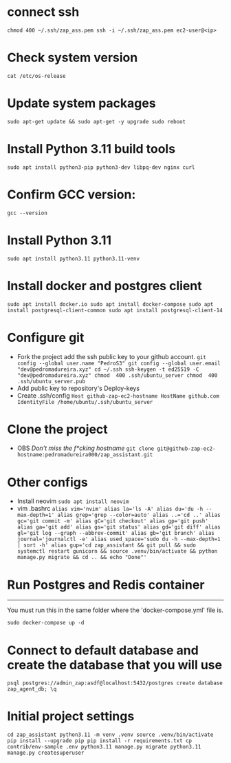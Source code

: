 # connect ssh
``
chmod 400 ~/.ssh/zap_ass.pem
ssh -i ~/.ssh/zap_ass.pem ec2-user@<ip>
``

# Check system version
``
cat /etc/os-release
``

# Update system packages
``
sudo apt-get update && sudo apt-get -y upgrade
sudo reboot
``

# Install Python 3.11 build tools
``
sudo apt install python3-pip python3-dev libpq-dev nginx curl
``

# Confirm GCC version:
``
gcc --version
``

# Install Python 3.11
``
sudo apt install python3.11 python3.11-venv
``

# Install docker and postgres client
``
sudo apt install docker.io
sudo apt install docker-compose
sudo apt install postgresql-client-common
sudo apt install postgresql-client-14
``

# Configure git
* Fork the project add the ssh public key to your github account.
``
git config --global user.name "PedroS3"
git config --global user.email "dev@pedromadureira.xyz"
cd ~/.ssh
ssh-keygen -t ed25519 -C "dev@pedromadureira.xyz"
chmod  400 .ssh/ubuntu_server
chmod  400 .ssh/ubuntu_server.pub
``
* Add public key to repository's Deploy-keys
* Create .ssh/config
``
Host github-zap-ec2-hostname
	HostName github.com
	IdentityFile /home/ubuntu/.ssh/ubuntu_server
``

# Clone the project

* OBS _Don't miss the f*cking hostname_
``
git clone git@github-zap-ec2-hostname:pedromadureira000/zap_assistant.git
``

# Other configs
* Install neovim
``
sudo apt install neovim
``
* vim .bashrc
``
alias vim='nvim'
alias la='ls -A'
alias du='du -h --max-depth=1'
alias grep='grep --color=auto'
alias ..='cd ..'
alias gc='git commit -m'
alias gC='git checkout'
alias gp='git push'
alias ga='git add'
alias gs='git status'
alias gd='git diff'
alias gl='git log --graph --abbrev-commit'
alias gb='git branch'
alias journal='journalctl -e'
alias used_space='sudo du -h --max-depth=1 | sort -h'
alias gup='cd zap_assistant && git pull && sudo systemctl restart gunicorn && source .venv/bin/activate && python manage.py migrate && cd .. && echo "Done"'
``

# Run Postgres and Redis container
-----------------------------------------
You must run this in the same folder where the 'docker-compose.yml' file is.

``
sudo docker-compose up -d
``

# Connect to default database and create the database that you will use
``
psql postgres://admin_zap:asdf@localhost:5432/postgres
create database zap_agent_db;
\q
``

# Initial project settings
``
cd zap_assistant
python3.11 -m venv .venv
source .venv/bin/activate
pip install --upgrade pip
pip install -r requirements.txt
cp contrib/env-sample .env
python3.11 manage.py migrate
python3.11 manage.py createsuperuser
``

